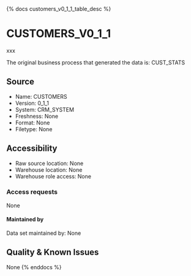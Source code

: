 {% docs customers_v0_1_1_table_desc %}

# CUSTOMERS_V0_1_1
xxx

The original business process that generated the data is: CUST_STATS

## Source
- Name: CUSTOMERS
- Version: 0_1_1
- System: CRM_SYSTEM
- Freshness: None
- Format: None
- Filetype: None

## Accessibility
- Raw source location: None
- Warehouse location: None
- Warehouse role access: None

### Access requests
None

#### Maintained by
Data set maintained by: None

## Quality & Known Issues
None
{% enddocs %}
